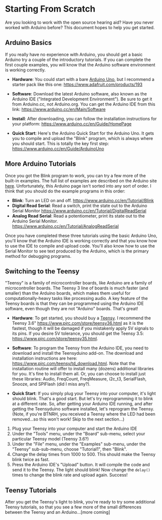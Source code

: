 Starting From Scratch
====================

Are you looking to work with the open source hearing aid?  Have you never worked with Arduino before?  This document hopes to help you get started.

Arduino Basics
---------

If you really have no experience with Arduino, you should get a basic Arduino try a couple of the introductory tutorials.  If you can complete the first couple examples, you will know that the Arduino software environment is working correctly.

* **Hardware**: You could start with a bare [Arduino Uno](https://www.arduino.cc/en/Main/ArduinoBoardUno), but I recommend a starter pack like this one: https://www.adafruit.com/products/193

* **Software**: Download the latest Arduino software, also known as the Arduino IDE ("Integrated Development Environment").  Be sure to get it from Arduino.cc, not Arduino.org.  You can get the Arduino IDE from this link: https://www.arduino.cc/en/Main/Software

* **Install**: After downloading, you can follow the installation instructions for your platform: https://www.arduino.cc/en/Guide/HomePage

* **Quick Start**:  Here's the Arduino Quick Start for the Arduino Uno.  It gets you to compile and upload the "Blink" program, which is always where you should start.  This is totally the key first step: https://www.arduino.cc/en/Guide/ArduinoUno

More Arduino Tutorials
------------

Once you got the Blink program to work, you can try a few more of the built-in examples.  The full list of examples are described on the Arduino site [here](https://www.arduino.cc/en/Tutorial/BuiltInExamples).  Unfortunately, this Arduino page isn't sorted into any sort of order.  I think that you should do the example programs in this order:

* **Blink**:  Turn an LED on and off.  https://www.arduino.cc/en/Tutorial/Blink
* **Digital Read Serial**: Read a switch, print the state out to the Arduino Serial Monitor  https://www.arduino.cc/en/Tutorial/DigitalReadSerial
* **Analog Read Serial**: Read a potentiometer, print its state out to the Arduino Serial Monitor. https://www.arduino.cc/en/Tutorial/AnalogReadSerial

Once you have completed these three tutorials using the basic Arduino Uno, you'll know that the Arduino IDE is working correctly and that you know how to use the IDE to compile and upload code.  You'll also know how to use the Serial Monitor to see text produced by the Arduino, which is the primary method for debugging programs.

Switching to the Teensy
-----------------

"Teensy" is a family of microcontroller boards, like Arduino are a family of microcontroller boards.  The Teensy 3 line of boards is much faster (and smaller) than the Arduino boards, which makes them useful for computationally-heavy tasks like processing audio.  A key feature of the Teensy boards is that they can be programmed using the Arduino IDE software, even though they are not "Arduino" boards.  That's great!

* **Hardware**: To get started, you should buy a [Teensy](https://www.pjrc.com/teensy/).  I recommend the Teensy 3.6" https://www.pjrc.com/store/teensy36.html as it is the fastest, though it will be damaged if you mistakenly apply 5V signals to its pins.  If you desire 5V tolerance, you should get the Teensy 3.5: https://www.pjrc.com/store/teensy35.html.

* **Software**: To program the Teensy from the Arduino IDE, you need to download and install the Teensyduino add-on. The download and installation instructions are here: https://www.pjrc.com/teensy/td_download.html.  Note that the installation routine will offer to install many (dozens) additional libraries for you.  It's fine to install them all.  Or, you can choose to install just these libraries: Audio, FreqCount, FreqMeasure, i2c_t3, SerialFlash, Snooze, and SPIFlash (did I miss any?).

* **Quick Start**:  If you simply plug your Teensy into your computer, it's light should blink.  That's a good start.  But let's try reprogramming it to blink at a different rate.  So, after getting your Arduino IDE running, and after getting the Teensyduino software installed, let's reprogram the Teensy.  (Note, if you're BTNRH, you received a Teensy where the LED had been removed...so this won't work!  Skip to the next section...)

1. Plug your Teensy into your computer and start the Arduino IDE
2. Under the "Tools" menu, under the "Board" sub-menu, select your particular Teensy model (Teensy 3.6?)
3. Under the "File" menu, under the "Examples" sub-menu, under the "Teensy" sub-sub-menu, choose "Tutorial1", then "Blink".
4. Change the delay times from 1000 to 500.  This should make the Teensy blink twice as fast.
5. Press the Arduino IDE's "Upload" button.  It will compile the code and send it to the Teensy.  The light should blink!  Now change the `delay()` times to change the blink rate and upload again.  Success!

Teensy Tutorials
-----------------

After you get the Teensy's light to blink, you're ready to try some additional Teensy tutorials, so that you see a few more of the small differences between the Teensy and an Arduino...[more coming]

